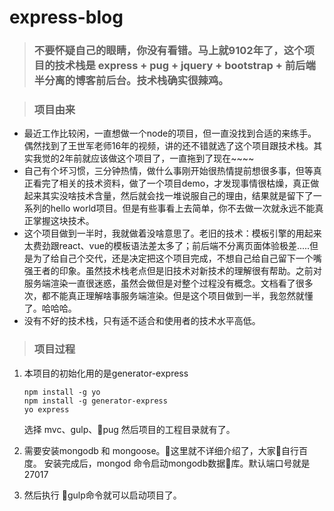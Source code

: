 # express-blog
> ### 不要怀疑自己的眼睛，你没有看错。马上就9102年了，这个项目的技术栈是 express + pug + jquery + bootstrap + 前后端半分离的博客前后台。技术栈确实很辣鸡。

> ### 项目由来
* 最近工作比较闲，一直想做一个node的项目，但一直没找到合适的来练手。偶然找到了王世军老师16年的视频，讲的还不错就选了这个项目跟技术栈。其实我觉的2年前就应该做这个项目了，一直拖到了现在~~~~
* 自己有个坏习惯，三分钟热情，做什么事刚开始很热情提前想很多事，但等真正看完了相关的技术资料，做了一个项目demo，才发现事情很枯燥，真正做起来其实没啥技术含量，然后就会找一堆说服自己的理由，结果就是留下了一系列的hello world项目。但是有些事看上去简单，你不去做一次就永远不能真正掌握这块技术。
* 这个项目做到一半时，我就做着没啥意思了。老旧的技术：模板引擎的用起来太费劲跟react、vue的模板语法差太多了；前后端不分离页面体验极差.....但是为了给自己个交代，还是决定把这个项目完成，不想自己给自己留下一个嘴强王者的印象。虽然技术栈老点但是旧技术对新技术的理解很有帮助。之前对服务端渲染一直很迷惑，虽然会做但是对整个过程没有概念。文档看了很多次，都不能真正理解啥事服务端渲染。但是这个项目做到一半，我忽然就懂了。哈哈哈。
* 没有不好的技术栈，只有适不适合和使用者的技术水平高低。

> ### 项目过程
1. 本项目的初始化用的是generator-express
    ```
    npm install -g yo
    npm install -g generator-express
    yo express
    ```
    选择 mvc、gulp、pug 然后项目的工程目录就有了。
2. 需要安装mongodb 和 mongoose。这里就不详细介绍了，大家自行百度。
安装完成后，mongod 命令启动mongodb数据库。默认端口号就是27017

3. 然后执行 gulp命令就可以启动项目了。


